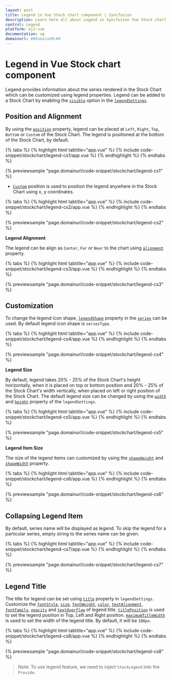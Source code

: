 ```yaml
---
layout: post
title: Legend in Vue Stock chart component | Syncfusion
description: Learn here all about Legend in Syncfusion Vue Stock chart component of Syncfusion Essential JS 2 and more.
control: Legend 
platform: ej2-vue
documentation: ug
domainurl: ##DomainURL##
---
```


# Legend in Vue Stock chart component

Legend provides information about the series rendered in the Stock Chart which can be customized using legend properties. Legend can be added to a Stock Chart by enabling the [`visible`](https://ej2.syncfusion.com/vue/documentation/api/stock-chart/legendSettings/#visible) option in the [`legendSettings`](https://ej2.syncfusion.com/vue/documentation/api/stock-chart/legendSettings/).

## Position and Alignment

By using the [`position`](https://ej2.syncfusion.com/vue/documentation/api/stock-chart/legendSettings/#position) property, legend can be placed at `Left`, `Right`, `Top`, `Bottom` or `Custom` of the Stock Chart. The legend is positioned at the bottom of the Stock Chart, by default.

{% tabs %}
{% highlight html tabtitle="app.vue" %}
{% include code-snippet/stockchart/legend-cs1/app.vue %}
{% endhighlight %}
{% endtabs %}
        
{% previewsample "page.domainurl/code-snippet/stockchart/legend-cs1" %}

* [`Custom`](https://ej2.syncfusion.com/vue/documentation/api/stock-chart/legendSettings/#position) position is used to position the legend anywhere in the Stock Chart using x, y coordinates.

{% tabs %}
{% highlight html tabtitle="app.vue" %}
{% include code-snippet/stockchart/legend-cs2/app.vue %}
{% endhighlight %}
{% endtabs %}
        
{% previewsample "page.domainurl/code-snippet/stockchart/legend-cs2" %}

<!-- markdownlint-disable MD036 -->

**Legend Alignment**

<!-- markdownlint-disable MD036 -->

The legend can be align as `Center`, `Far` or `Near` to the chart using [`alignment`](https://ej2.syncfusion.com/vue/documentation/api/stock-chart/legendSettings/#alignment) property.

{% tabs %}
{% highlight html tabtitle="app.vue" %}
{% include code-snippet/stockchart/legend-cs3/app.vue %}
{% endhighlight %}
{% endtabs %}
        
{% previewsample "page.domainurl/code-snippet/stockchart/legend-cs3" %}

## Customization

To change the legend icon shape, [`legendShape`](https://ej2.syncfusion.com/vue/documentation/api/stock-chart/stockSeries/#legendshape) property in the [`series`](https://ej2.syncfusion.com/vue/documentation/api/stock-chart/stockSeries/) can be used. By default legend icon shape is `seriesType`.

{% tabs %}
{% highlight html tabtitle="app.vue" %}
{% include code-snippet/stockchart/legend-cs4/app.vue %}
{% endhighlight %}
{% endtabs %}
        
{% previewsample "page.domainurl/code-snippet/stockchart/legend-cs4" %}

**Legend Size**

By default, legend takes 20% - 25% of the Stock Chart's height horizontally, when it is placed on top or bottom position and 20% - 25% of the Stock Chart's width vertically, when placed on left or right position of the Stock Chart. The default legend size can be changed by using the [`width`](https://ej2.syncfusion.com/vue/documentation/api/stock-chart/legendSettings/#width) and [`height`](https://ej2.syncfusion.com/vue/documentation/api/stock-chart/legendSettings/#height) property of the `legendSettings`.

{% tabs %}
{% highlight html tabtitle="app.vue" %}
{% include code-snippet/stockchart/legend-cs5/app.vue %}
{% endhighlight %}
{% endtabs %}
        
{% previewsample "page.domainurl/code-snippet/stockchart/legend-cs5" %}

**Legend Item Size**

The size of the legend items can customized by using the [`shapeHeight`](https://ej2.syncfusion.com/vue/documentation/api/stock-chart/legendSettings/#shapeheight) and [`shapeWidth`](https://ej2.syncfusion.com/vue/documentation/api/stock-chart/legendSettings/#shapewidth) property.

{% tabs %}
{% highlight html tabtitle="app.vue" %}
{% include code-snippet/stockchart/legend-cs6/app.vue %}
{% endhighlight %}
{% endtabs %}
        
{% previewsample "page.domainurl/code-snippet/stockchart/legend-cs6" %}

## Collapsing Legend Item

By default, series name will be displayed as legend. To skip the legend for a particular series, empty string to the series name can be given.

{% tabs %}
{% highlight html tabtitle="app.vue" %}
{% include code-snippet/stockchart/legend-cs7/app.vue %}
{% endhighlight %}
{% endtabs %}
        
{% previewsample "page.domainurl/code-snippet/stockchart/legend-cs7" %}

## Legend Title

The title for legend can be set using [`title`](https://ej2.syncfusion.com/vue/documentation/api/stock-chart/legendSettings/#title) property in `legendSettings`. Customize the [`fontStyle`](https://ej2.syncfusion.com/vue/documentation/api/stock-chart/stockChartFont/#fontstyle), [`size`](https://ej2.syncfusion.com/vue/documentation/api/stock-chart/stockChartFont/#size), [`fontWeight`](https://ej2.syncfusion.com/vue/documentation/api/stock-chart/stockChartFont/#fontweight), [`color`](https://ej2.syncfusion.com/vue/documentation/api/stock-chart/stockChartFont/#color), [`textAlignment`](https://ej2.syncfusion.com/vue/documentation/api/stock-chart/stockChartFont/#textalignment), [`fontFamily`](https://ej2.syncfusion.com/vue/documentation/api/stock-chart/stockChartFont/#fontfamily), [`opacity`](https://ej2.syncfusion.com/vue/documentation/api/stock-chart/stockChartFont/#opacity) and [`textOverflow`](https://ej2.syncfusion.com/vue/documentation/api/stock-chart/stockChartFont/#textoverflow) of legend title. [`titlePosition`](https://ej2.syncfusion.com/vue/documentation/api/stock-chart/legendSettings/#titleposition) is used to set the legend position in Top, Left and Right position. [`maximumTitleWidth`](https://ej2.syncfusion.com/vue/documentation/api/stock-chart/legendSettings/#maximumtitlewidth) is used to set the width of the legend title. By default, it will be `100px`.

{% tabs %}
{% highlight html tabtitle="app.vue" %}
{% include code-snippet/stockchart/legend-cs8/app.vue %}
{% endhighlight %}
{% endtabs %}
        
{% previewsample "page.domainurl/code-snippet/stockchart/legend-cs8" %}

>Note: To use legend feature, we need to inject `StockLegend` into the `Provide`.